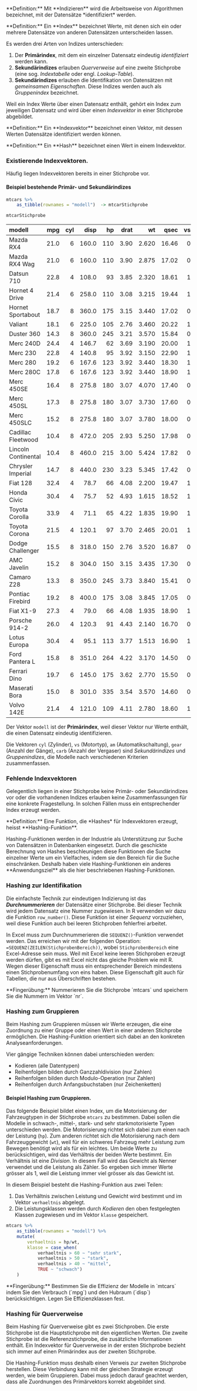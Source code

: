 <p class="alert alert-primary" markdown="1">
**Definition:** Mit **Indizieren** wird die Arbeitsweise von Algorithmen bezeichnet, mit der Datensätze *identifiziert* werden.  
</p>

<p class="alert alert-primary" markdown="1">
**Definition:** Ein **Index** bezeichnet Werte, mit denen sich ein oder mehrere Datensätze von anderen Datensätzen unterscheiden lassen.  
</p>

Es werden drei Arten von Indizes unterschieden: 

1. Der **Primärindex**, mit dem ein einzelner Datensatz eindeutig *identifiziert* werden kann. 
2. **Sekundärindizes** erlauben *Querverweise* auf eine zweite Stichprobe (eine sog. *Indextabelle* oder engl. *Lookup-Table*).
3. **Sekundärindizes** erlauben die Identifikation von Datensätzen mit *gemeinsamen Eigenschaften*. Diese Indizes werden auch als *Gruppenindex* bezeichnet.

Weil ein Index Werte über einen Datensatz enthält, gehört ein Index zum jeweiligen Datensatz und wird über einen *Indexvektor* in einer Stichprobe abgebildet.

<p class="alert alert-primary" markdown="1">
**Definition:** Ein **Indexvektor** bezeichnet einen Vektor, mit dessen Werten Datensätze identifiziert werden können.
</p>

<p class="alert alert-primary" markdown="1">
**Definition:** Ein **Hash** bezeichnet einen Wert in einem Indexvektor.
</p>


### Existierende Indexvektoren. 

Häufig liegen Indexvektoren bereits in einer Stichprobe vor.

#### Beispiel bestehende Primär- und Sekundärindizes

```r
mtcars %>% 
    as_tibble(rownames = "modell")  -> mtcarStichprobe

mtcarStichprobe
```

|modell               |  mpg| cyl|  disp|  hp| drat|    wt|  qsec| vs| am| gear| carb|
|:-------------------|----:|---:|-----:|---:|----:|-----:|-----:|--:|--:|----:|----:|
|Mazda RX4           | 21.0|   6| 160.0| 110| 3.90| 2.620| 16.46|  0|  1|    4|    4|
|Mazda RX4 Wag       | 21.0|   6| 160.0| 110| 3.90| 2.875| 17.02|  0|  1|    4|    4|
|Datsun 710          | 22.8|   4| 108.0|  93| 3.85| 2.320| 18.61|  1|  1|    4|    1|
|Hornet 4 Drive      | 21.4|   6| 258.0| 110| 3.08| 3.215| 19.44|  1|  0|    3|    1|
|Hornet Sportabout   | 18.7|   8| 360.0| 175| 3.15| 3.440| 17.02|  0|  0|    3|    2|
|Valiant             | 18.1|   6| 225.0| 105| 2.76| 3.460| 20.22|  1|  0|    3|    1|
|Duster 360          | 14.3|   8| 360.0| 245| 3.21| 3.570| 15.84|  0|  0|    3|    4|
|Merc 240D           | 24.4|   4| 146.7|  62| 3.69| 3.190| 20.00|  1|  0|    4|    2|
|Merc 230            | 22.8|   4| 140.8|  95| 3.92| 3.150| 22.90|  1|  0|    4|    2|
|Merc 280            | 19.2|   6| 167.6| 123| 3.92| 3.440| 18.30|  1|  0|    4|    4|
|Merc 280C           | 17.8|   6| 167.6| 123| 3.92| 3.440| 18.90|  1|  0|    4|    4|
|Merc 450SE          | 16.4|   8| 275.8| 180| 3.07| 4.070| 17.40|  0|  0|    3|    3|
|Merc 450SL          | 17.3|   8| 275.8| 180| 3.07| 3.730| 17.60|  0|  0|    3|    3|
|Merc 450SLC         | 15.2|   8| 275.8| 180| 3.07| 3.780| 18.00|  0|  0|    3|    3|
|Cadillac Fleetwood  | 10.4|   8| 472.0| 205| 2.93| 5.250| 17.98|  0|  0|    3|    4|
|Lincoln Continental | 10.4|   8| 460.0| 215| 3.00| 5.424| 17.82|  0|  0|    3|    4|
|Chrysler Imperial   | 14.7|   8| 440.0| 230| 3.23| 5.345| 17.42|  0|  0|    3|    4|
|Fiat 128            | 32.4|   4|  78.7|  66| 4.08| 2.200| 19.47|  1|  1|    4|    1|
|Honda Civic         | 30.4|   4|  75.7|  52| 4.93| 1.615| 18.52|  1|  1|    4|    2|
|Toyota Corolla      | 33.9|   4|  71.1|  65| 4.22| 1.835| 19.90|  1|  1|    4|    1|
|Toyota Corona       | 21.5|   4| 120.1|  97| 3.70| 2.465| 20.01|  1|  0|    3|    1|
|Dodge Challenger    | 15.5|   8| 318.0| 150| 2.76| 3.520| 16.87|  0|  0|    3|    2|
|AMC Javelin         | 15.2|   8| 304.0| 150| 3.15| 3.435| 17.30|  0|  0|    3|    2|
|Camaro Z28          | 13.3|   8| 350.0| 245| 3.73| 3.840| 15.41|  0|  0|    3|    4|
|Pontiac Firebird    | 19.2|   8| 400.0| 175| 3.08| 3.845| 17.05|  0|  0|    3|    2|
|Fiat X1-9           | 27.3|   4|  79.0|  66| 4.08| 1.935| 18.90|  1|  1|    4|    1|
|Porsche 914-2       | 26.0|   4| 120.3|  91| 4.43| 2.140| 16.70|  0|  1|    5|    2|
|Lotus Europa        | 30.4|   4|  95.1| 113| 3.77| 1.513| 16.90|  1|  1|    5|    2|
|Ford Pantera L      | 15.8|   8| 351.0| 264| 4.22| 3.170| 14.50|  0|  1|    5|    4|
|Ferrari Dino        | 19.7|   6| 145.0| 175| 3.62| 2.770| 15.50|  0|  1|    5|    6|
|Maserati Bora       | 15.0|   8| 301.0| 335| 3.54| 3.570| 14.60|  0|  1|    5|    8|
|Volvo 142E          | 21.4|   4| 121.0| 109| 4.11| 2.780| 18.60|  1|  1|    4|    2|


Der Vektor `modell` ist der **Primärindex**, weil dieser Vektor nur Werte enthält, die einen Datensatz eindeutig identifizieren.

Die Vektoren `cyl` (Zylinder), `vs` (Motortyp), `am` (Automatikschaltung), `gear` (Anzahl der Gänge), `carb` (Anzahl der Vergaser) sind *Sekundärindizes* und *Gruppenindizes*, die Modelle nach verschiedenen Kriterien zusammenfassen. 

### Fehlende Indexvektoren

Gelegentlich liegen in einer Stichprobe keine Primär- oder Sekundärindizes vor oder die vorhandenen Indizes erlauben keine Zusammenfassungen für eine konkrete Fragestellung. In solchen Fällen muss ein entsprechender Index erzeugt werden.

<p class="alert alert-primary" markdown="1">
**Definition:** Eine Funktion, die *Hashes* für Indexvektoren erzeugt, heisst **Hashing-Funktion**.
</p>

<p class="alert alert-secondary" markdown="1">
Hashing-Funktionen werden in der Industrie als Unterstützung zur Suche von Datensätzen in Datenbanken eingesetzt. Durch die geschickte Berechnung von Hashes beschleunigen diese Funktionen die Suche einzelner Werte um ein Vielfaches, indem sie den Bereich für die Suche einschränken. Deshalb haben viele Hashing-Funktionen ein anderes **Anwendungsziel** als die hier beschriebenen Hashing-Funktionen. 
</p>

### Hashing zur Identifikation

Die einfachste Technik zur eindeutigen Indizierung ist das ***Durchnummerieren*** der Datensätze einer Stichprobe. Bei dieser Technik wird jedem Datensatz eine Nummer zugewiesen. In R verwenden wir dazu die Funktion `row_number()`. Diese Funktion ist einer *Sequenz* vorzuziehen, weil diese Funktion auch bei leeren Stichproben fehlerfrei arbeitet.

In Excel muss zum Durchnummerieren die `SEQUENZ()`-Funktion verwendet werden. Das erreichen wir mit der folgenden Operation: `=SEQUENZ(ZEILEN(StichprobenBereich))`, wobei `StichprobenBereich` eine Excel-Adresse sein muss. Weil mit Excel keine leeren Stichproben erzeugt werden dürfen, gibt es mit Excel nicht das gleiche Problem wie mit R. Wegen dieser Eigenschaft muss ein entsprechender Bereich mindestens einen Stichprobenumfang von eins haben. Diese Eigenschaft gilt auch für Tabellen, die nur aus Überschriften bestehen. 

<p class="alert alert-secondary" markdown="1">
**Fingerübung:** Nummerieren Sie die Stichprobe `mtcars` und speichern Sie die Nummern im Vektor `nr`.
</p>

### Hashing zum Gruppieren

Beim Hashing zum Gruppieren müssen wir Werte erzeugen, die eine Zuordnung zu einer Gruppe oder einen Wert in einer anderen Stichprobe ermöglichen. Die Hashing-Funktion orientiert sich dabei an den konkreten Analyseanforderungen. 

Vier gängige Techniken können dabei unterschieden werden: 

- Kodieren (alle Datentypen)
- Reihenfolgen bilden durch Ganzzahldivision (nur Zahlen)
- Reihenfolgen bilden durch Modulo-Operation (nur Zahlen)
- Reihenfolgen durch Anfangsbuchstaben (nur Zeichenketten)

#### Beispiel Hashing zum Gruppieren.

Das folgende Beispiel bildet einen Index, um die Motorisierung der Fahrzeugtypen in der Stichprobe `mtcars` zu bestimmen. Dabei sollen die Modelle in schwach-, mittel-, stark- und sehr starkmotorisierte Typen unterschieden werden. Die Motorisierung richtet sich dabei zum einen nach der Leistung (`hp`). Zum anderen richtet sich die Motorisierung nach dem Fahrzeuggewicht (`wt`), weil für ein schweres Fahrzeug mehr Leistung zum Bewegen benötigt wird als für ein leichtes. Um beide Werte zu berücksichtigen, wird das Verhältnis der beiden Werte bestimmt. Ein Verhältnis ist eine *Division*. In diesem Fall wird das Gewicht als Nenner verwendet und die Leistung als Zähler. So ergeben sich immer Werte grösser als 1, weil die Leistung immer viel grösser als das Gewicht ist.

In diesem Beispiel besteht die Hashing-Funktion aus zwei Teilen: 

1. Das Verhältnis zwischen Leistung und Gewicht wird bestimmt und im Vektor `verhaeltnis` abgelegt. 
2. Die Leistungsklassen werden durch *Kodieren* den oben festgelegten Klassen zugewiesen und im Vektor `klasse` gespeichert.

```r
mtcars %>% 
    as_tibble(rownames = "modell") %>% 
    mutate(
        verhaeltnis = hp/wt, 
        klasse = case_when( 
            verhaeltnis > 60 ~ "sehr stark",
            verhaeltnis > 50 ~ "stark", 
            verhaeltnis > 40 ~ "mittel", 
            TRUE ~ "schwach") 
    )
```


<p class="alert alert-secondary" markdown="1">
**Fingerübung:** Bestimmen Sie die Effizienz der Modelle in `mtcars` indem Sie den Verbrauch (`mpg`) und den Hubraum (`disp`) berücksichtigen. Legen Sie Effizienzklassen fest.
</p>

### Hashing für Querverweise

Beim Hashing für Querverweise gibt es zwei Stichproben. Die erste Stichprobe ist die Hauptstichprobe mit den eigentlichen Werten. Die zweite Stichprobe ist die Referenzstichprobe, die zusätzliche Informationen enthält. Ein Indexvektor für Querverweise in der ersten Stichprobe bezieht sich immer auf einen Primärindex aus der zweiten Stichprobe.

Die Hashing-Funktion muss deshalb einen Verweis zur zweiten Stichprobe herstellen. Diese Verbindung kann mit der gleichen Strategie erzeugt werden, wie beim Gruppieren. Dabei muss jedoch darauf geachtet werden, dass alle Zuordnungen des Primärvektors korrekt abgebildet sind. 